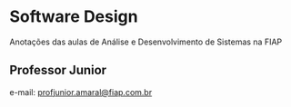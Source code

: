 # Software Design

Anotações das aulas de Análise e Desenvolvimento de Sistemas na FIAP

## Professor Junior

e-mail: profjunior.amaral@fiap.com.br